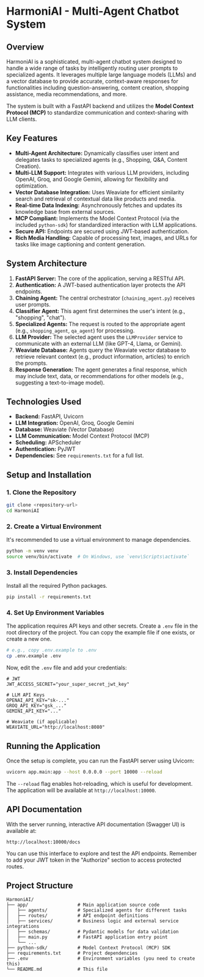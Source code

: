 # HarmoniAI - Multi-Agent Chatbot System

## Overview

HarmoniAI is a sophisticated, multi-agent chatbot system designed to handle a wide range of tasks by intelligently routing user prompts to specialized agents. It leverages multiple large language models (LLMs) and a vector database to provide accurate, context-aware responses for functionalities including question-answering, content creation, shopping assistance, media recommendations, and more.

The system is built with a FastAPI backend and utilizes the **Model Context Protocol (MCP)** to standardize communication and context-sharing with LLM clients.

## Key Features

- **Multi-Agent Architecture:** Dynamically classifies user intent and delegates tasks to specialized agents (e.g., Shopping, Q&A, Content Creation).
- **Multi-LLM Support:** Integrates with various LLM providers, including OpenAI, Groq, and Google Gemini, allowing for flexibility and optimization.
- **Vector Database Integration:** Uses Weaviate for efficient similarity search and retrieval of contextual data like products and media.
- **Real-time Data Indexing:** Asynchronously fetches and updates its knowledge base from external sources.
- **MCP Compliant:** Implements the Model Context Protocol (via the included `python-sdk`) for standardized interaction with LLM applications.
- **Secure API:** Endpoints are secured using JWT-based authentication.
- **Rich Media Handling:** Capable of processing text, images, and URLs for tasks like image captioning and content generation.

## System Architecture

1.  **FastAPI Server:** The core of the application, serving a RESTful API.
2.  **Authentication:** A JWT-based authentication layer protects the API endpoints.
3.  **Chaining Agent:** The central orchestrator (`chaining_agent.py`) receives user prompts.
4.  **Classifier Agent:** This agent first determines the user's intent (e.g., "shopping", "chat").
5.  **Specialized Agents:** The request is routed to the appropriate agent (e.g., `shopping_agent`, `qa_agent`) for processing.
6.  **LLM Provider:** The selected agent uses the `LLMProvider` service to communicate with an external LLM (like GPT-4, Llama, or Gemini).
7.  **Weaviate Database:** Agents query the Weaviate vector database to retrieve relevant context (e.g., product information, articles) to enrich the prompts.
8.  **Response Generation:** The agent generates a final response, which may include text, data, or recommendations for other models (e.g., suggesting a text-to-image model).

## Technologies Used

- **Backend:** FastAPI, Uvicorn
- **LLM Integration:** OpenAI, Groq, Google Gemini
- **Database:** Weaviate (Vector Database)
- **LLM Communication:** Model Context Protocol (MCP)
- **Scheduling:** APScheduler
- **Authentication:** PyJWT
- **Dependencies:** See `requirements.txt` for a full list.

## Setup and Installation

### 1. Clone the Repository

```bash
git clone <repository-url>
cd HarmoniAI
```

### 2. Create a Virtual Environment

It's recommended to use a virtual environment to manage dependencies.

```bash
python -m venv venv
source venv/bin/activate  # On Windows, use `venv\Scripts\activate`
```

### 3. Install Dependencies

Install all the required Python packages.

```bash
pip install -r requirements.txt
```

### 4. Set Up Environment Variables

The application requires API keys and other secrets. Create a `.env` file in the root directory of the project. You can copy the example file if one exists, or create a new one.

```bash
# e.g., copy .env.example to .env
cp .env.example .env
```

Now, edit the `.env` file and add your credentials:

```env
# JWT
JWT_ACCESS_SECRET="your_super_secret_jwt_key"

# LLM API Keys
OPENAI_API_KEY="sk-..."
GROQ_API_KEY="gsk_..."
GEMINI_API_KEY="..."

# Weaviate (if applicable)
WEAVIATE_URL="http://localhost:8080"
```

## Running the Application

Once the setup is complete, you can run the FastAPI server using Uvicorn:

```bash
uvicorn app.main:app --host 0.0.0.0 --port 10000 --reload
```

The `--reload` flag enables hot-reloading, which is useful for development. The application will be available at `http://localhost:10000`.

## API Documentation

With the server running, interactive API documentation (Swagger UI) is available at:

`http://localhost:10000/docs`

You can use this interface to explore and test the API endpoints. Remember to add your JWT token in the "Authorize" section to access protected routes.

## Project Structure

```
HarmoniAI/
├── app/                  # Main application source code
│   ├── agents/           # Specialized agents for different tasks
│   ├── routes/           # API endpoint definitions
│   ├── services/         # Business logic and external service integrations
│   ├── schemas/          # Pydantic models for data validation
│   ├── main.py           # FastAPI application entry point
│   └── ...
├── python-sdk/           # Model Context Protocol (MCP) SDK
├── requirements.txt      # Project dependencies
├── .env                  # Environment variables (you need to create this)
└── README.md             # This file
```
